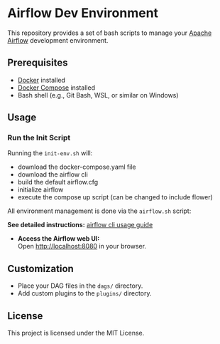 # Airflow Dev Environment

This repository provides a set of bash scripts to manage your [Apache Airflow](https://airflow.apache.org/) development environment.

## Prerequisites

- [Docker](https://www.docker.com/) installed
- [Docker Compose](https://docs.docker.com/compose/) installed
- Bash shell (e.g., Git Bash, WSL, or similar on Windows)

## Usage

### Run the Init Script

Running the `init-env.sh` will:
- download the docker-compose.yaml file
- download the airflow cli
- build the default airflow.cfg
- initialize airflow
- execute the compose up script (can be changed to include flower)
  

All environment management is done via the `airflow.sh` script:

**See detailed instructions:**  [airflow cli usage guide](https://airflow.apache.org/docs/apache-airflow/stable/howto/docker-compose/index.html#running-the-cli-commands)

- **Access the Airflow web UI:**  
  Open [http://localhost:8080](http://localhost:8080) in your browser.

## Customization

- Place your DAG files in the `dags/` directory.
- Add custom plugins to the `plugins/` directory.

## License

This project is licensed under the MIT License.

